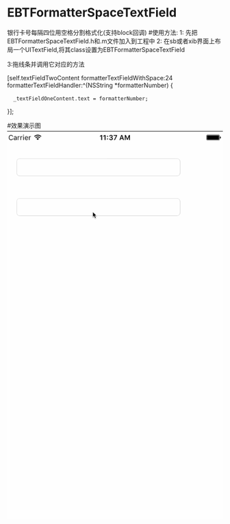 # EBTFormatterSpaceTextField
银行卡号每隔四位用空格分割格式化(支持block回调)
#使用方法: 
1: 先把 EBTFormatterSpaceTextField.h和.m文件加入到工程中
2: 在sb或者xib界面上布局一个UITextField,将其class设置为EBTFormatterSpaceTextField

3:拖线条并调用它对应的方法

[self.textFieldTwoContent formatterTextFieldWithSpace:24 formatterTextFieldHandler:^(NSString *formatterNumber) {
    
      _textFieldOneContent.text = formatterNumber;
    
   }];







#效果演示图
![Image](https://github.com/KBvsMJ/EBTFormatterSpaceTextField/blob/master/demo/1.gif)

